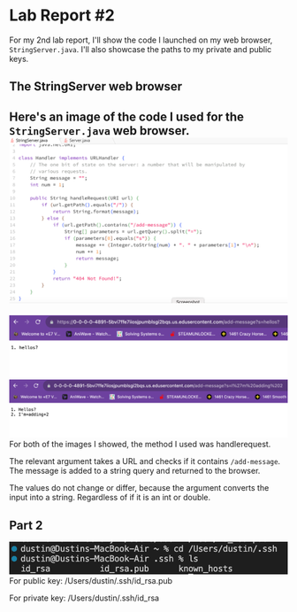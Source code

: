 # Lab Report #2
For my 2nd lab report, I'll show the code I launched on my web browser, ```StringServer.java```. I'll also showcase the paths to my private and public keys.

## The StringServer web browser
Here's an image of the code I used for the ```StringServer.java``` web browser.
![Image](lab2to2.png)
---
![Image](lab2to3.png) ![Image](lab2to4.png)
For both of the images I showed, the method I used was handlerequest. 

The relevant argument takes a URL and checks if it contains ```/add-message```. The message is added to a string query and returned to the browser. 

The values do not change or differ, because the argument converts the input into a string. Regardless of if it is an int or double.

## Part 2
![Image](lab2to5.png)
For public key:
/Users/dustin/.ssh/id_rsa.pub

For private key:
/Users/dustin/.ssh/id_rsa

